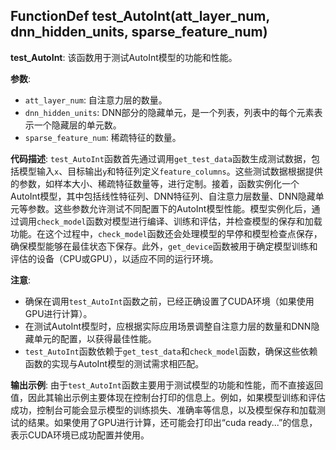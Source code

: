 ## FunctionDef test_AutoInt(att_layer_num, dnn_hidden_units, sparse_feature_num)
**test_AutoInt**: 该函数用于测试AutoInt模型的功能和性能。

**参数**:
- `att_layer_num`: 自注意力层的数量。
- `dnn_hidden_units`: DNN部分的隐藏单元，是一个列表，列表中的每个元素表示一个隐藏层的单元数。
- `sparse_feature_num`: 稀疏特征的数量。

**代码描述**:
`test_AutoInt`函数首先通过调用`get_test_data`函数生成测试数据，包括模型输入`x`、目标输出`y`和特征列定义`feature_columns`。这些测试数据根据提供的参数，如样本大小、稀疏特征数量等，进行定制。接着，函数实例化一个AutoInt模型，其中包括线性特征列、DNN特征列、自注意力层数量、DNN隐藏单元等参数。这些参数允许测试不同配置下的AutoInt模型性能。模型实例化后，通过调用`check_model`函数对模型进行编译、训练和评估，并检查模型的保存和加载功能。在这个过程中，`check_model`函数还会处理模型的早停和模型检查点保存，确保模型能够在最佳状态下保存。此外，`get_device`函数被用于确定模型训练和评估的设备（CPU或GPU），以适应不同的运行环境。

**注意**:
- 确保在调用`test_AutoInt`函数之前，已经正确设置了CUDA环境（如果使用GPU进行计算）。
- 在测试AutoInt模型时，应根据实际应用场景调整自注意力层的数量和DNN隐藏单元的配置，以获得最佳性能。
- `test_AutoInt`函数依赖于`get_test_data`和`check_model`函数，确保这些依赖函数的实现与AutoInt模型的测试需求相匹配。

**输出示例**:
由于`test_AutoInt`函数主要用于测试模型的功能和性能，而不直接返回值，因此其输出示例主要体现在控制台打印的信息上。例如，如果模型训练和评估成功，控制台可能会显示模型的训练损失、准确率等信息，以及模型保存和加载测试的结果。如果使用了GPU进行计算，还可能会打印出“cuda ready...”的信息，表示CUDA环境已成功配置并使用。
